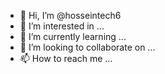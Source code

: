 - 👋 Hi, I’m @hosseintech6
- 👀 I’m interested in ...
- 🌱 I’m currently learning ...
- 💞️ I’m looking to collaborate on ...
- 📫 How to reach me ...

<!---
hosseintech6/hosseintech6 is a Javascript developer ✨ special ✨ repository because its `README.md` (this file) appears on your GitHub profile.
You can click the Preview link to take a look at your changes.
--->
